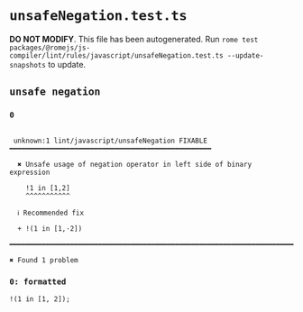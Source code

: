 # `unsafeNegation.test.ts`

**DO NOT MODIFY**. This file has been autogenerated. Run `rome test packages/@romejs/js-compiler/lint/rules/javascript/unsafeNegation.test.ts --update-snapshots` to update.

## `unsafe negation`

### `0`

```

 unknown:1 lint/javascript/unsafeNegation FIXABLE ━━━━━━━━━━━━━━━━━━━━━━━━━━━━━━━━━━━━━━━━━━━━━━━━━━

  ✖ Unsafe usage of negation operator in left side of binary expression

    !1 in [1,2]
    ^^^^^^^^^^^

  ℹ Recommended fix

  + !(1 in [1,·2])

━━━━━━━━━━━━━━━━━━━━━━━━━━━━━━━━━━━━━━━━━━━━━━━━━━━━━━━━━━━━━━━━━━━━━━━━━━━━━━━━━━━━━━━━━━━━━━━━━━━━

✖ Found 1 problem

```

### `0: formatted`

```
!(1 in [1, 2]);

```
